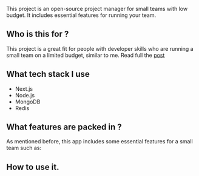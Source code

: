 This project is an open-source project manager for small teams with low budget. It includes essential features for running your team.

## Who is this for ?

This project is a great fit for people with developer skills who are running a small team on a limited budget, similar to me. Read full the [post](https://dev.to/hudy9x/i-built-a-free-open-source-project-manager-that-helps-teams-keep-costs-under-15month-3pmk)

## What tech stack I use

- Next.js
- Node.js
- MongoDB
- Redis

## What features are packed in ?

As mentioned before, this app includes some essential features for a small team such as:



## How to use it.






